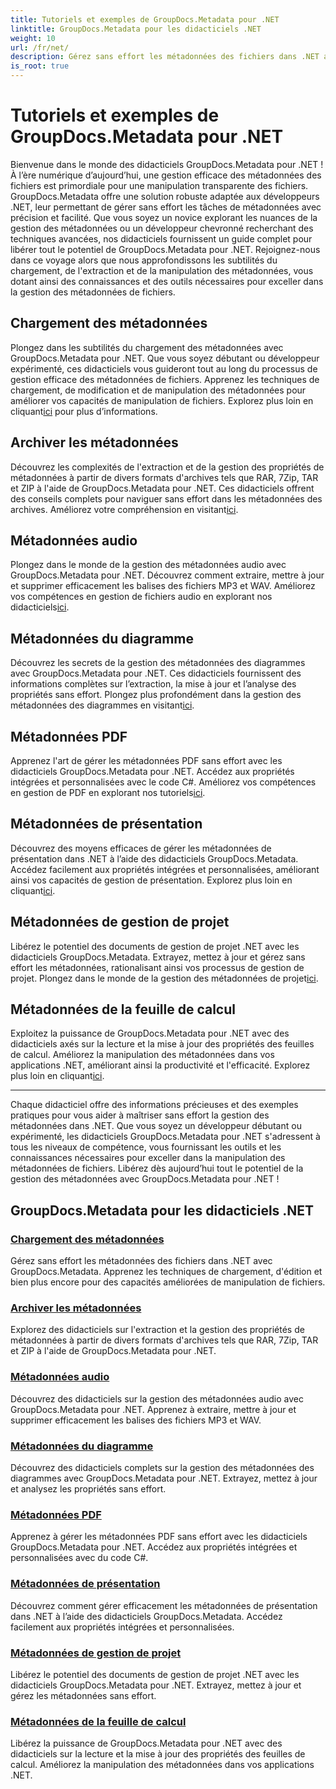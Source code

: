 ```yaml
---
title: Tutoriels et exemples de GroupDocs.Metadata pour .NET
linktitle: GroupDocs.Metadata pour les didacticiels .NET
weight: 10
url: /fr/net/
description: Gérez sans effort les métadonnées des fichiers dans .NET avec GroupDocs.Metadata. Apprenez les techniques de chargement, d'édition et bien plus encore pour des capacités améliorées de manipulation de fichiers.
is_root: true
---
```


# Tutoriels et exemples de GroupDocs.Metadata pour .NET

Bienvenue dans le monde des didacticiels GroupDocs.Metadata pour .NET ! À l’ère numérique d’aujourd’hui, une gestion efficace des métadonnées des fichiers est primordiale pour une manipulation transparente des fichiers. GroupDocs.Metadata offre une solution robuste adaptée aux développeurs .NET, leur permettant de gérer sans effort les tâches de métadonnées avec précision et facilité. Que vous soyez un novice explorant les nuances de la gestion des métadonnées ou un développeur chevronné recherchant des techniques avancées, nos didacticiels fournissent un guide complet pour libérer tout le potentiel de GroupDocs.Metadata pour .NET. Rejoignez-nous dans ce voyage alors que nous approfondissons les subtilités du chargement, de l'extraction et de la manipulation des métadonnées, vous dotant ainsi des connaissances et des outils nécessaires pour exceller dans la gestion des métadonnées de fichiers.

## Chargement des métadonnées  
Plongez dans les subtilités du chargement des métadonnées avec GroupDocs.Metadata pour .NET. Que vous soyez débutant ou développeur expérimenté, ces didacticiels vous guideront tout au long du processus de gestion efficace des métadonnées de fichiers. Apprenez les techniques de chargement, de modification et de manipulation des métadonnées pour améliorer vos capacités de manipulation de fichiers. Explorez plus loin en cliquant[ici](./metadata-loading/) pour plus d’informations.

## Archiver les métadonnées  
 Découvrez les complexités de l'extraction et de la gestion des propriétés de métadonnées à partir de divers formats d'archives tels que RAR, 7Zip, TAR et ZIP à l'aide de GroupDocs.Metadata pour .NET. Ces didacticiels offrent des conseils complets pour naviguer sans effort dans les métadonnées des archives. Améliorez votre compréhension en visitant[ici](./archive-metadata/).

## Métadonnées audio  
 Plongez dans le monde de la gestion des métadonnées audio avec GroupDocs.Metadata pour .NET. Découvrez comment extraire, mettre à jour et supprimer efficacement les balises des fichiers MP3 et WAV. Améliorez vos compétences en gestion de fichiers audio en explorant nos didacticiels[ici](./audio-metadata/).

## Métadonnées du diagramme  
Découvrez les secrets de la gestion des métadonnées des diagrammes avec GroupDocs.Metadata pour .NET. Ces didacticiels fournissent des informations complètes sur l’extraction, la mise à jour et l’analyse des propriétés sans effort. Plongez plus profondément dans la gestion des métadonnées des diagrammes en visitant[ici](./diagram-metadata/).

## Métadonnées PDF  
 Apprenez l'art de gérer les métadonnées PDF sans effort avec les didacticiels GroupDocs.Metadata pour .NET. Accédez aux propriétés intégrées et personnalisées avec le code C#. Améliorez vos compétences en gestion de PDF en explorant nos tutoriels[ici](./pdf-metadata/).

## Métadonnées de présentation  
 Découvrez des moyens efficaces de gérer les métadonnées de présentation dans .NET à l’aide des didacticiels GroupDocs.Metadata. Accédez facilement aux propriétés intégrées et personnalisées, améliorant ainsi vos capacités de gestion de présentation. Explorez plus loin en cliquant[ici](./presentation-metadata/).

## Métadonnées de gestion de projet  
 Libérez le potentiel des documents de gestion de projet .NET avec les didacticiels GroupDocs.Metadata. Extrayez, mettez à jour et gérez sans effort les métadonnées, rationalisant ainsi vos processus de gestion de projet. Plongez dans le monde de la gestion des métadonnées de projet[ici](./project-management-metadata/).

## Métadonnées de la feuille de calcul  
Exploitez la puissance de GroupDocs.Metadata pour .NET avec des didacticiels axés sur la lecture et la mise à jour des propriétés des feuilles de calcul. Améliorez la manipulation des métadonnées dans vos applications .NET, améliorant ainsi la productivité et l'efficacité. Explorez plus loin en cliquant[ici](./spreadsheet-metadata/).

----
Chaque didacticiel offre des informations précieuses et des exemples pratiques pour vous aider à maîtriser sans effort la gestion des métadonnées dans .NET. Que vous soyez un développeur débutant ou expérimenté, les didacticiels GroupDocs.Metadata pour .NET s'adressent à tous les niveaux de compétence, vous fournissant les outils et les connaissances nécessaires pour exceller dans la manipulation des métadonnées de fichiers. Libérez dès aujourd’hui tout le potentiel de la gestion des métadonnées avec GroupDocs.Metadata pour .NET ! 

## GroupDocs.Metadata pour les didacticiels .NET
### [Chargement des métadonnées](./metadata-loading/)
Gérez sans effort les métadonnées des fichiers dans .NET avec GroupDocs.Metadata. Apprenez les techniques de chargement, d'édition et bien plus encore pour des capacités améliorées de manipulation de fichiers.
### [Archiver les métadonnées](./archive-metadata/)
Explorez des didacticiels sur l'extraction et la gestion des propriétés de métadonnées à partir de divers formats d'archives tels que RAR, 7Zip, TAR et ZIP à l'aide de GroupDocs.Metadata pour .NET.
### [Métadonnées audio](./audio-metadata/)
Découvrez des didacticiels sur la gestion des métadonnées audio avec GroupDocs.Metadata pour .NET. Apprenez à extraire, mettre à jour et supprimer efficacement les balises des fichiers MP3 et WAV.
### [Métadonnées du diagramme](./diagram-metadata/)
Découvrez des didacticiels complets sur la gestion des métadonnées des diagrammes avec GroupDocs.Metadata pour .NET. Extrayez, mettez à jour et analysez les propriétés sans effort.
### [Métadonnées PDF](./pdf-metadata/)
Apprenez à gérer les métadonnées PDF sans effort avec les didacticiels GroupDocs.Metadata pour .NET. Accédez aux propriétés intégrées et personnalisées avec du code C#.
### [Métadonnées de présentation](./presentation-metadata/)
Découvrez comment gérer efficacement les métadonnées de présentation dans .NET à l’aide des didacticiels GroupDocs.Metadata. Accédez facilement aux propriétés intégrées et personnalisées.
### [Métadonnées de gestion de projet](./project-management-metadata/)
Libérez le potentiel des documents de gestion de projet .NET avec les didacticiels GroupDocs.Metadata pour .NET. Extrayez, mettez à jour et gérez les métadonnées sans effort.
### [Métadonnées de la feuille de calcul](./spreadsheet-metadata/)
Libérez la puissance de GroupDocs.Metadata pour .NET avec des didacticiels sur la lecture et la mise à jour des propriétés des feuilles de calcul. Améliorez la manipulation des métadonnées dans vos applications .NET.